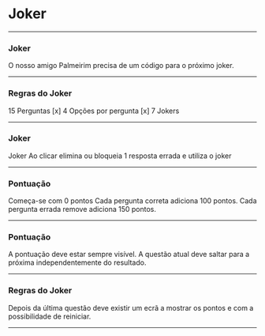 # Joker

---

### Joker
O nosso amigo Palmeirim precisa de um código para o próximo joker.

---

### Regras do Joker

15 Perguntas [x]
4 Opções por pergunta [x]
7 Jokers

---

### Joker

Joker
Ao clicar elimina ou bloqueia 1 resposta errada e utiliza o joker

---

### Pontuação

Começa-se com 0 pontos
Cada pergunta correta adiciona 100 pontos.
Cada pergunta errada remove adiciona 150 pontos.

---

### Pontuação

A pontuação deve estar sempre visível.
A questão atual deve saltar para a próxima independentemente do resultado.

---

### Regras do Joker

Depois da última questão deve existir um ecrã a mostrar os pontos e com a possibilidade de reiniciar.

---